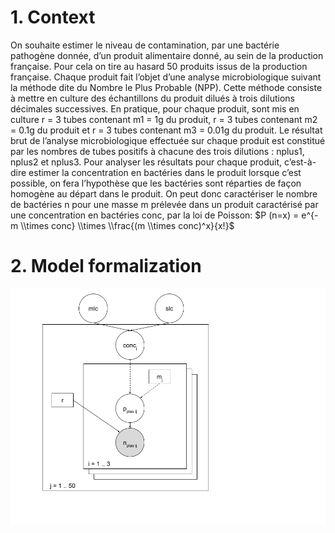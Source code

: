 # 1. Context

On souhaite estimer le niveau de contamination, par une bactérie
pathogène donnée, d’un produit alimentaire donné, au sein de la
production française. Pour cela on tire au hasard 50 produits issus de
la production française. Chaque produit fait l’objet d’une analyse
microbiologique suivant la méthode dite du Nombre le Plus Probable
(NPP). Cette méthode consiste à mettre en culture des échantillons du
produit dilués à trois dilutions décimales successives. En pratique,
pour chaque produit, sont mis en culture r = 3 tubes contenant m1 = 1g
du produit, r = 3 tubes contenant m2 = 0.1g du produit et r = 3 tubes
contenant m3 = 0.01g du produit. Le résultat brut de l’analyse
microbiologique effectuée sur chaque produit est constitué par les
nombres de tubes positifs à chacune des trois dilutions : nplus1, nplus2
et nplus3. Pour analyser les résultats pour chaque produit, c’est-à-dire
estimer la concentration en bactéries dans le produit lorsque c’est
possible, on fera l’hypothèse que les bactéries sont réparties de façon
homogène au départ dans le produit. On peut donc caractériser le nombre
de bactéries n pour une masse m prélevée dans un produit caractérisé par
une concentration en bactéries conc, par la loi de Poisson:
$P (n=x) = e^{-m \\times conc} \\times \\frac{(m \\times conc)^x}{x!}$

# 2. Model formalization

![dag](./assets/Disegno%20senza%20titol_microbio_npp.png)
